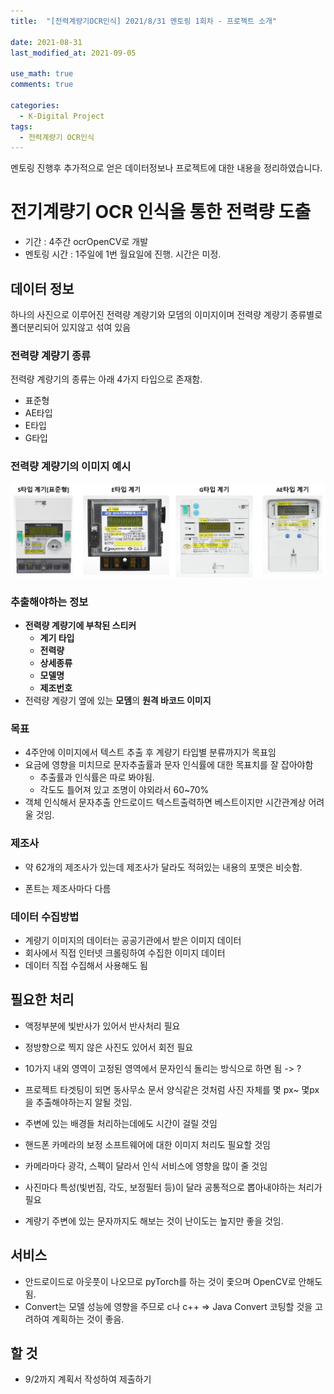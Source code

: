 ```yaml
---
title:  "[전력계량기OCR인식] 2021/8/31 멘토링 1회차 - 프로젝트 소개"

date: 2021-08-31
last_modified_at: 2021-09-05

use_math: true
comments: true

categories:
  - K-Digital Project
tags:
  - 전력계량기 OCR인식
---
```






멘토링 진행후 추가적으로 얻은 데이터정보나 프로젝트에 대한 내용을 정리하였습니다.





# 전기계량기 OCR 인식을 통한 전력량 도출

- 기간 : 4주간 ocrOpenCV로 개발
- 멘토링 시간 : 1주일에 1번 월요일에 진행. 시간은 미정.



## 데이터 정보

하나의 사진으로 이루어진 전력량 계량기와 모뎀의 이미지이며 전력량 계량기 종류별로 폴더분리되어 있지않고 섞여 있음



### 전력량 계량기 종류

전력량 계량기의 종류는 아래 4가지 타입으로 존재함.

- 표준형
- AE타입
- E타입
- G타입





### 전력량 계량기의 이미지 예시

![52_K-Digital_Training_Project_1.png](\assets\images\52_K-Digital_Training_Project_1.png)





### 추출해야하는 정보

- **전력량 계량기에 부착된 스티커**
  -  **계기 타입**
  - **전력량**
  - **상세종류**
  - **모델명**
  - **제조번호**
- 전력량 계량기 옆에 있는 **모뎀**의 **원격 바코드 이미지**





### 목표

- 4주안에 이미지에서 텍스트 추출 후 계량기 타입별 분류까지가 목표임
- 요금에 영향을 미치므로 문자추출률과 문자 인식률에 대한 목표치를 잘 잡아야함
  - 추출률과 인식률은 따로 봐야됨. 
  - 각도도 틀어져 있고 조명이 야외라서 60~70%
- 객체 인식해서 문자추출 안드로이드 텍스트출력하면 베스트이지만 시간관계상 어려울 것임.





### 제조사

- 약 62개의 제조사가 있는데 제조사가 달라도 적혀있는 내용의 포맷은 비슷함.

- 폰트는 제조사마다 다름





### 데이터 수집방법

- 계량기 이미지의 데이터는 공공기관에서 받은 이미지 데이터
- 회사에서 직접 인터넷 크롤링하여 수집한 이미지 데이터
- 데이터 직접 수집해서 사용해도 됨





## 필요한 처리

- 액정부분에 빛반사가 있어서 반사처리 필요
- 정방향으로 찍지 않은 사진도 있어서 회전 필요
- 10가지 내외 영역이 고정된 영역에서 문자인식 돌리는 방식으로 하면 됨 -> ?

- 프로젝트 타겟팅이 되면 동사무소 문서 양식같은 것처럼 사진 자체를 몇 px~ 몇px을 추출해야하는지 알될 것임.
- 주변에 있는 배경들 처리하는데에도 시간이 걸릴 것임
- 핸드폰 카메라의 보정 소프트웨어에 대한 이미지 처리도 필요할 것임
- 카메라마다 광각, 스펙이 달라서 인식 서비스에 영향을 많이 줄 것임
- 사진마다 특성(빛번짐, 각도, 보정필터 등)이 달라 공통적으로 뽑아내야하는 처리가 필요

- 계량기 주변에 있는 문자까지도 해보는 것이 난이도는 높지만 좋을 것임.





## 서비스

- 안드로이드로 아웃풋이 나오므로 pyTorch를 하는 것이 좇으며 OpenCV로 안해도 됨.
- Convert는 모델 성능에 영향을 주므로 c나 c++ => Java Convert 코팅할 것을 고려하여 계획하는 것이 좋음. 





## 할 것

- 9/2까지 계획서 작성하여 제출하기
